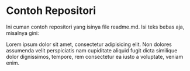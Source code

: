 # Contoh Repositori

Ini cuman contoh repositori yang isinya file readme.md. Isi teks bebas aja, misalnya gini:

Lorem ipsum dolor sit amet, consectetur adipisicing elit. Non dolores assumenda velit perspiciatis nam cupiditate aliquid fugit dicta similique dolor dignissimos, tempore, rem consectetur ea iusto a voluptate, veniam enim.